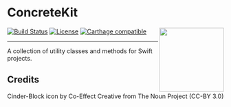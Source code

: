 # ConcreteKit

<img src="https://rawgit.com/lvillani/ConcreteKit/master/logo.svg" align="right" width="150" height="150"/>

[![Build Status](http://img.shields.io/travis/lvillani/ConcreteKit.svg?style=flat)](https://travis-ci.org/lvillani/ConcreteKit)
[![License](http://img.shields.io/badge/license-MIT-blue.svg?style=flat)](http://choosealicense.com/licenses/mit/)
[![Carthage compatible](https://img.shields.io/badge/Carthage-compatible-4BC51D.svg?style=flat)](https://github.com/Carthage/Carthage)

--------------------------------------------------------------------------------

A collection of utility classes and methods for Swift projects.


## Credits

Cinder-Block icon by Co-Effect Creative from The Noun Project (CC-BY 3.0)
